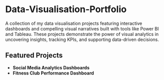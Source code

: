 # Data-Visualisation-Portfolio
A collection of my data visualisation projects featuring interactive dashboards and compelling visual narratives built with tools like Power BI and Tableau. These projects demonstrate the power of visual analytics in uncovering insights, tracking KPIs, and supporting data-driven decisions.

## Featured Projects
- **Social Media Analytics Dashboards**
- **Fitness Club Performance Dashboard**
